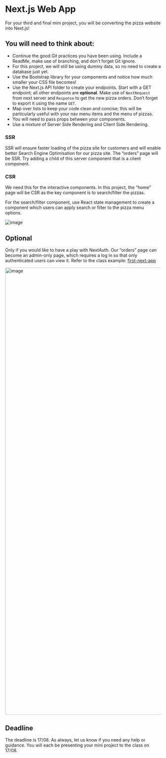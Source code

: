 # Next.js Web App

For your third and final mini project, you will be converting the pizza website into Next.js!

## You will need to think about:

- Continue the good Git practices you have been using. Include a ReadMe, make use of branching, and don’t forget Git ignore.
- For this project, we will still be using dummy data, so no need to create a database just yet.
- Use the Bootstrap library for your components and notice how much smaller your CSS file becomes!
- Use the Next.js API folder to create your endpoints. Start with a GET endpoint; all other endpoints are <b>optional</b>. Make use of `NextRequest` from next server and `Response` to get the new pizza orders. Don’t forget to export it using the name `GET`.
- Map over lists to keep your code clean and concise; this will be particularly useful with your nav menu items and the menu of pizzas.
- You will need to pass props between your components.
- Use a mixture of Server Side Rendering and Client Side Rendering.

### SSR
SSR will ensure faster loading of the pizza site for customers and will enable better Search Engine Optimisation for our pizza site. The “orders” page will be SSR. Try adding a child of this server component that is a client component.

### CSR
We need this for the interactive components. In this project, the “home” page will be CSR as the key component is to search/filter the pizzas.

For the search/filter component, use React state management to create a component which users can apply search or filter to the pizza menu options.

![image](https://github.com/user-attachments/assets/6804e8ca-35b5-4871-9dea-11b54db0a020)

## Optional

Only if you would like to have a play with NextAuth. Our “orders” page can become an admin-only page, which requires a log in so that only authenticated users can view it. Refer to the class example: [first-next-app](https://github.com/dasingh9/first-next-app)

<img width="1442" alt="image" src="https://github.com/user-attachments/assets/b85bc25e-d534-462a-adee-01fdd112399d">

## Deadline

The deadline is 17/08. As always, let us know if you need any help or guidance. You will each be presenting your mini project to the class on 17/08.
